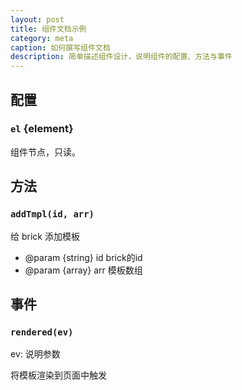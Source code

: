 ```yaml
---
layout: post
title: 组件文档示例
category: meta
caption: 如何撰写组件文档
description: 简单描述组件设计，说明组件的配置、方法与事件
---
```


## 配置

### `el` {element}

组件节点，只读。

## 方法


### `addTmpl(id, arr)`

给 brick 添加模板

* @param {string} id  brick的id
* @param {array} arr 模板数组

## 事件

### `rendered(ev)`

ev: 说明参数

将模板渲染到页面中触发
